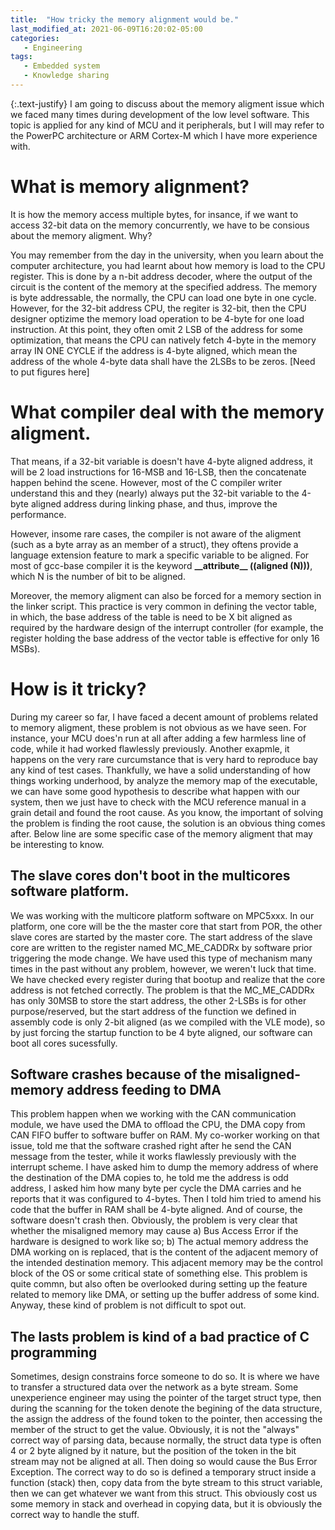 ```yaml
---
title:  "How tricky the memory alignment would be."
last_modified_at: 2021-06-09T16:20:02-05:00
categories:
   - Engineering
tags:
   - Embedded system
   - Knowledge sharing
---
```

{:.text-justify}
I am going to discuss about the memory aligment issue which we faced many times during development of the low level software. This topic is applied for any kind of MCU and it peripherals, but I will may refer to the PowerPC architecture or ARM Cortex-M which I have more experience with.

# What is memory alignment? #
It is how the memory access multiple bytes, for insance, if we want to access 32-bit data on the memory concurrently, we have to be consious about the memory aligment. Why?

You may remember from the day in the university, when you learn about the computer architecture, you had learnt about how memory is load to the CPU register. This is done by a n-bit address decoder, where the output of the circuit is the content of the memory at the specified address. The memory is byte addressable, the normally, the CPU can load one byte in one cycle. However, for the 32-bit address CPU, the regiter is 32-bit, then the CPU designer optizime the memory load operation to be 4-byte for one load instruction. At this point, they often omit 2 LSB of the address for some optimization, that means the CPU can natively fetch 4-byte in the memory array IN ONE CYCLE if the address is 4-byte aligned, which mean the address of the whole 4-byte data shall have the 2LSBs to be zeros.
[Need to put figures here]

# What compiler deal with the memory aligment. #

That means, if a 32-bit variable is doesn't have 4-byte aligned address, it will be 2 load instructions for 16-MSB and 16-LSB, then the concatenate happen behind the scene. However, most of the C compiler writer understand this and they (nearly) always put the 32-bit variable to the 4-byte aligned address during linking phase, and thus, improve the performance.

However, insome rare cases, the compiler is not aware of the aligment (such as a byte array as an member of a struct), they oftens provide a language extension feature to mark a specific variable to be aligned. For most of gcc-base compiler it is the keyword **\_\_attribute__ ((aligned (N)))**, which N is the number of bit to be aligned.

Moreover, the memory aligment can also be forced for a memory section in the linker script. This practice is very common in defining the vector table, in which, the base address of the table is need to be X bit aligned as required by the hardware design of the interrupt controller (for example, the register holding the base address of the vector table is effective for only 16 MSBs).

# How is it tricky? #
During my career so far, I have faced a decent amount of problems related to memory aligment, these problem is not obvious as we have seen. For instance, your MCU does'n run at all after adding a few harmless line of code, while it had worked flawlessly previously. Another exapmle, it happens on the very rare curcumstance that is very hard to reproduce bay any kind of test cases. Thankfully, we have a solid understanding of how things working underhood, by analyze the memory map of the executable, we can have some good hypothesis to describe what happen with our system, then we just have to check with the MCU reference manual in a grain detail and found the root cause. As you know, the important of solving the problem is finding the root cause, the solution is an obvious thing comes after. Below line are some specific case of the memory aligment that may be interesting to know.

## The slave cores don't boot in the multicores software platform. ##
We was working with the multicore platform software on MPC5xxx. In our platform, one core will be the the master core that start from POR, the other slave cores are started by the master core. The start address of the slave core are written to the register named MC_ME_CADDRx by software prior triggering the mode change. We have used this type of mechanism many times in the past without any problem, however, we weren't luck that time. We have checked every register during that bootup and realize that the core address is not fetched correctly. The problem is that the MC_ME_CADDRx has only 30MSB to store the start address, the other 2-LSBs is for other purpose/reserved, but the start address of the function we defined in assembly code is only 2-bit aligned (as we compiled with the VLE mode), so by just forcing the startup function to be 4 byte aligned, our software can boot all cores sucessfully.

## Software crashes because of the misaligned-memory address feeding to DMA ##
This problem happen when we working with the CAN communication module, we have used the DMA to offload the CPU, the DMA copy from CAN FIFO buffer to software buffer on RAM. My co-worker working on that issue, told me that the software crashed right after he send the CAN message from the tester, while it works flawlessly previously with the interrupt scheme. I have asked him to dump the memory address of where the destination of the DMA copies to, he told me the address is odd address, I asked him how many byte per cycle the DMA carries and he reports that it was configured to 4-bytes. Then I told him tried to amend his code that the buffer in RAM shall be 4-byte aligned. And of course, the software doesn't crash then. Obviously, the problem is very clear that whether the misaligned memory may cause a) Bus Access Error if the hardware is designed to work like so; b) The actual memory address the DMA working on is replaced, that is the content of the adjacent memory of the intended destination memory. This adjacent memory may be the control block of the OS or some critical state of something else.
This problem is quite commn, but also often be overlooked during setting up the feature related to memory like DMA, or setting up the buffer address of some kind. Anyway, these kind of problem is not difficult to spot out.

## The lasts problem is kind of a bad practice of C programming ##
Sometimes, design constrains force someone to do so. It is where we have to transfer a structured data over the network as a byte stream. Some unexperience engineer may using the pointer of the target struct type, then during the scanning for the token denote the begining of the data structure, the assign the address of the found token to the pointer, then accessing the member of the struct to get the value. Obviously, it is not the "always" correct way of parsing data, because normally, the struct data type is often 4 or 2 byte aligned by it nature, but the position of the token in the bit stream may not be aligned at all. Then doing so would cause the Bus Error Exception. The correct way to do so is defined a temporary struct inside a function (stack) then, copy data from the byte stream to this struct variable, then we can get whatever we want from this struct. This obviously cost us some memory in stack and overhead in copying data, but it is obviously the correct way to handle the stuff.